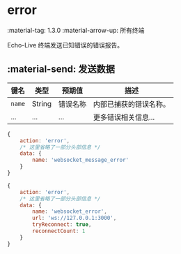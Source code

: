 # error

<span class="feature-tag" title="最早可用版本" markdown>
    <span class="icon">:material-tag:</span>
    <span class="text">1.3.0</span>
</span>
<span class="feature-tag" title="出站终端类型" markdown>
    <span class="icon">:material-arrow-up:</span>
    <span class="text">所有终端</span>
</span>

Echo-Live 终端发送已知错误的错误报告。

## :material-send: 发送数据
| 键名 | 类型 | 预期值 | 描述 |
| - | - | - | - |
| `name` | String | 错误名称 | 内部已捕获的错误名称。 |
| ... | ... | ... | 更多错误相关信息... |

``` javascript title="示例：WebSocket 消息解析错误"
{
    action: 'error',
    /* 这里省略了一部分头部信息 */ 
    data: {
        name: 'websocket_message_error'
    }
}
```

``` javascript title="示例：WebSocket 连接失败尝试重连"
{
    action: 'error',
    /* 这里省略了一部分头部信息 */ 
    data: {
        name: 'websocket_error',
        url: 'ws://127.0.0.1:3000',
        tryReconnect: true,
        reconnectCount: 1
    }
}
```